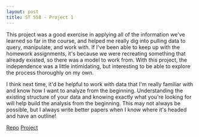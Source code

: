 ```yaml
---
layout: post
title: ST 558 - Project 1
---
```

This project was a good exercise in applying all of the information we've learned so far in the course, and helped me really dig into pulling data to query, manipulate, and work with. If I've been able to keep up with the homework assignments, it's because we were recreating something that already existed, so there was a model to work from. With this project, the independence was a little intimidating, but interesting to be able to explore the process thoroughly on my own.

I think next time, it'd be helpful to work with data that I'm really familiar with and know how I want to analyze from the beginning. Understanding the existing structure of your data and knowing exactly what you're looking for will help build the analysis from the beginning. This may not always be possible, but I always write better papers when I know where it's headed and have an outline!

[Repo](https://github.com/kbayley/ST-558-Project-1)
[Project](https://github.com/kbayley/ST-558-Project-1/blob/b11283d95157b81fbc46d71a6805985ccc91992c/Project-1.md)
